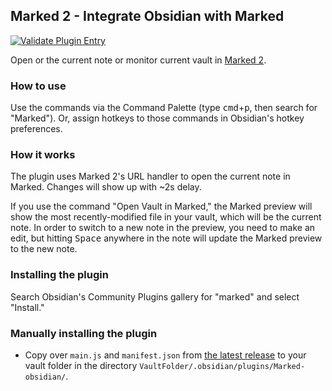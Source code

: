 ## Marked 2 - Integrate Obsidian with Marked

[![Validate Plugin Entry](https://github.com/obsidianmd/obsidian-releases/actions/workflows/validate-plugin-entry.yml/badge.svg)](https://github.com/obsidianmd/obsidian-releases/actions/workflows/validate-plugin-entry.yml)

Open or the current note or monitor current vault in [Marked 2](https://marked2app.com).

### How to use

Use the commands via the Command Palette (type <kbd>cmd</kbd>+<kbd>p</kbd>, then search for "Marked"). Or, assign hotkeys to those commands in Obsidian's hotkey preferences.

### How it works

The plugin uses Marked 2's URL handler to open the current note in Marked. Changes will show up with ~2s delay.

If you use the command "Open Vault in Marked," the Marked preview will show the most recently-modified file in your vault, which will be the current note. In order to switch to a new note in the preview, you need to make an edit, but hitting <kbd>Space</kbd> anywhere in the note will update the Marked preview to the new note.

### Installing the plugin

Search Obsidian's Community Plugins gallery for "marked" and select "Install."

### Manually installing the plugin

- Copy over `main.js` and `manifest.json` from [the latest release](https://github.com/ttscoff/Marked2-obsidian/releases/latest) to your vault folder in the directory `VaultFolder/.obsidian/plugins/Marked-obsidian/`.
